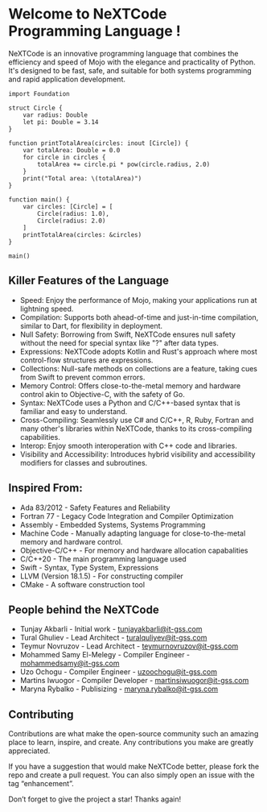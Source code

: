 # Welcome to NeXTCode Programming Language !
NeXTCode is an innovative programming language that combines the efficiency and speed of Mojo with the elegance and practicality of Python. It's designed to be fast, safe, and suitable for both systems programming and rapid application development.

```
import Foundation

struct Circle {
    var radius: Double
    let pi: Double = 3.14
}

function printTotalArea(circles: inout [Circle]) {
    var totalArea: Double = 0.0
    for circle in circles {
        totalArea += circle.pi * pow(circle.radius, 2.0)
    }
    print("Total area: \(totalArea)")
}

function main() {
    var circles: [Circle] = [
        Circle(radius: 1.0),
        Circle(radius: 2.0)
    ]
    printTotalArea(circles: &circles)
}

main()
```

## Killer Features of the Language

- Speed: Enjoy the performance of Mojo, making your applications run at lightning speed.
- Compilation: Supports both ahead-of-time and just-in-time compilation, similar to Dart, for flexibility in deployment.
- Null Safety: Borrowing from Swift, NeXTCode ensures null safety without the need for special syntax like "?" after data types.
- Expressions: NeXTCode adopts Kotlin and Rust's approach where most control-flow structures are expressions.
- Collections: Null-safe methods on collections are a feature, taking cues from Swift to prevent common errors.
- Memory Control: Offers close-to-the-metal memory and hardware control akin to Objective-C, with the safety of Go.
- Syntax: NeXTCode uses a Python and C/C++-based syntax that is familiar and easy to understand.
- Cross-Compiling: Seamlessly use C# and C/C++, R, Ruby, Fortran and many other's libraries within NeXTCode, thanks to its cross-compiling capabilities.
- Interop: Enjoy smooth interoperation with C++ code and libraries.
- Visibility and Accessibility: Introduces hybrid visibility and accessibility modifiers for classes and subroutines.
  
## Inspired From:
- Ada 83/2012 - Safety Features and Reliability
- Fortran 77 - Legacy Code Integration and Compiler Optimization
- Assembly - Embedded Systems, Systems Programming
- Machine Code - Manually adapting language for close-to-the-metal memory and hardware control.
- Objective-C/C++ - For memory and hardware allocation capabalities
- C/C++20 - The main programming language used
- Swift - Syntax, Type System, Expressions
- LLVM (Version 18.1.5) - For constructing compiler
- CMake - A software construction tool

## People behind the NeXTCode

- Tunjay Akbarli - Initial work - tunjayakbarli@it-gss.com
- Tural Ghuliev - Lead Architect - turalquliyev@it-gss.com
- Teymur Novruzov - Lead Architect - teymurnovruzov@it-gss.com
- Mohammed Samy El-Melegy - Compiler Engineer - mohammedsamy@it-gss.com
- Uzo Ochogu - Compiler Engineer - uzoochogu@it-gss.com
- Martins Iwuogor - Compiler Developer - martinsiwuogor@it-gss.com
- Maryna Rybalko - Publisizing - maryna.rybalko@it-gss.com

## Contributing
Contributions are what make the open-source community such an amazing place to learn, inspire, and create. Any contributions you make are greatly appreciated.

If you have a suggestion that would make NeXTCode better, please fork the repo and create a pull request. You can also simply open an issue with the tag “enhancement”.

Don’t forget to give the project a star! Thanks again!
